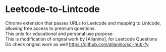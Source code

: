 Leetcode-to-Lintcode
==========

Chrome extension that passes URLs to Leetcode and mapping to Lintcode, allowing free access to premium questions.
<br>
This only for educational and personal use purpose.
<br>
This is modification of orignal work by [Allanino], for Leetcode Questions<br>
Do check orignal work as well https://github.com/allanino/sci-hub-fy